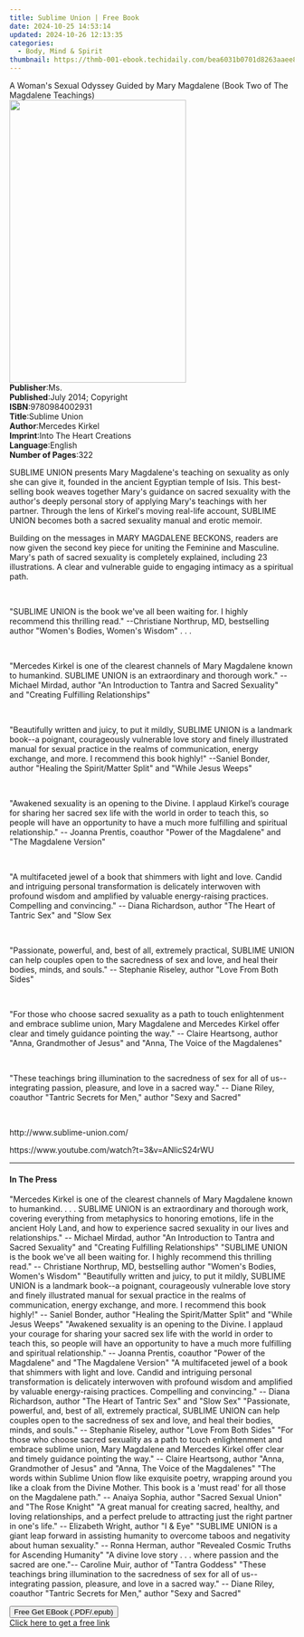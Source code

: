 ```yaml
---
title: Sublime Union | Free Book
date: 2024-10-25 14:53:14
updated: 2024-10-26 12:13:35
categories:
  - Body, Mind & Spirit
thumbnail: https://thmb-001-ebook.techidaily.com/bea6031b0701d8263aaee8f2123fbec608d74a7eefac7c73b1fb5a2e2bde9f1c.jpg
---
```

<main id="book-container">
  <div class="flex flex-col">
    <div class="book-brief flex-1 py-6 px-4 sm:p-6 md:py-10 md:px-8">
      <!-- brief-->
      <div class="book-brief-main">
        A Woman's Sexual Odyssey Guided by Mary Magdalene (Book Two of The
        Magdalene Teachings)
      </div>
    </div>
    <div
      class="book-meta-info flex-1 grid gap-4 col-start-1 col-end-3 row-start-1 sm:mb-6 sm:grid-cols-4 lg:gap-6 lg:col-start-2 lg:row-end-6 lg:row-span-6 lg:mb-0"
    >
      <div
        class="book-meta-info-left place-content-center mt-4 p-4 text-sm leading-6 col-start-2 col-span-2 dark:text-slate-400"
      >
        <img
          class="w-full h-500 object-cover rounded-lg sm:h-255 sm:col-span-2 lg:col-span-full"
          src="https://img-001-ebook.techidaily.com/a425461fbc9a72e7201d4198ab865c5a5239e67611c2fb6252b140b07a7a83a8.jpg"
          alt=""
          width="312"
          height="500"
        />
      </div>
      <div
        class="book-meta-info-right mt-2 col-start-1 row-start-2 col-span-3 self-center"
      >
        <!-- meta data  -->
        <div class="flex flex-col px-4 md:px-8">
          <div class="flex-1">
            <strong>Publisher</strong>:<span class="px-2">Ms.</span>
          </div>
          <div class="flex-1">
            <strong>Published</strong>:<span class="px-2"
              >July 2014; Copyright</span
            >
          </div>
          <div class="flex-1">
            <strong>ISBN</strong>:<span class="px-2">9780984002931</span>
          </div>
          <div class="flex-1">
            <strong>Title</strong>:<span class="px-2">Sublime Union</span>
          </div>
          <div class="flex-1">
            <strong>Author</strong>:<span class="px-2">Mercedes Kirkel</span>
          </div>
          <div class="flex-1">
            <strong>Imprint</strong>:<span class="px-2"
              >Into The Heart Creations</span
            >
          </div>
          <div class="flex-1">
            <strong>Language</strong>:<span class="px-2">English</span>
          </div>
          <div class="flex-1">
            <strong>Number of Pages</strong>:<span class="px-2">322</span>
          </div>
        </div>
      </div>
    </div>
    <div class="book-description flex-1 py-6 px-4 sm:p-6 md:py-10 md:px-8">
      <div class="book-description-main">
        <div accordion-content="" id="description">
          <p>
            SUBLIME UNION presents Mary Magdalene's teaching on sexuality as
            only she can give it, founded in the ancient Egyptian temple of
            Isis. This best-selling book weaves together Mary's guidance on
            sacred sexuality with the author's deeply personal story of applying
            Mary's teachings with her partner. Through the lens of Kirkel's
            moving real-life account, SUBLIME UNION becomes both a sacred
            sexuality manual and erotic memoir.&nbsp;
          </p>
          <p>
            Building on the messages in MARY MAGDALENE BECKONS, readers are now
            given the second key piece for uniting the Feminine and Masculine.
            Mary's path of sacred sexuality is completely explained, including
            23 illustrations.&nbsp;A clear and vulnerable guide to engaging
            intimacy as a spiritual path.
          </p>
          <p>&nbsp;</p>
          <p>
            "SUBLIME UNION is the book we've all been waiting for. I highly
            recommend this thrilling read." --Christiane Northrup, MD,
            bestselling author "Women's Bodies, Women's Wisdom" . . .
          </p>
          <p>&nbsp;</p>
          <p>
            "Mercedes Kirkel is one of the clearest channels of Mary Magdalene
            known to humankind. SUBLIME UNION is an extraordinary and thorough
            work." --Michael Mirdad, author "An Introduction to Tantra and
            Sacred Sexuality" and "Creating Fulfilling Relationships"
          </p>
          <p>&nbsp;</p>
          <p>
            "Beautifully written and juicy, to put it mildly, SUBLIME UNION is a
            landmark book--a poignant, courageously vulnerable love story and
            finely illustrated manual for sexual practice in the realms of
            communication, energy exchange, and more. I recommend this book
            highly!" --Saniel Bonder, author "Healing the Spirit/Matter Split"
            and "While Jesus Weeps"
          </p>
          <p>&nbsp;</p>
          <p>
            "Awakened sexuality is an opening to the Divine. I applaud Kirkel’s
            courage for sharing her sacred sex life with the world in order to
            teach this, so people will have an opportunity to have a much more
            fulfilling and spiritual relationship." -- Joanna Prentis, coauthor
            "Power of the Magdalene" and "The Magdalene Version"
          </p>
          <p>&nbsp;</p>
          <p>
            "A multifaceted jewel of a book that shimmers with light and love.
            Candid and intriguing personal transformation is delicately
            interwoven with profound wisdom and amplified by valuable
            energy-raising practices. Compelling and convincing." -- Diana
            Richardson, author "The Heart of Tantric Sex" and "Slow Sex
          </p>
          <p>&nbsp;</p>
          <p>
            "Passionate, powerful, and, best of all, extremely practical,
            SUBLIME UNION can help couples open to the sacredness of sex and
            love, and heal their bodies, minds, and souls." -- Stephanie
            Riseley, author "Love From Both Sides"
          </p>
          <p>&nbsp;</p>
          <p>
            "For those who choose sacred sexuality as a path to touch
            enlightenment and embrace sublime union, Mary Magdalene and Mercedes
            Kirkel offer clear and timely guidance pointing the way." -- Claire
            Heartsong, author "Anna, Grandmother of Jesus" and "Anna, The Voice
            of the Magdalenes"
          </p>
          <p>&nbsp;</p>
          <p>
            "These teachings bring illumination to the sacredness of sex for all
            of us--integrating passion, pleasure, and love in a sacred way." --
            Diane Riley, coauthor "Tantric Secrets for Men," author "Sexy and
            Sacred"
          </p>
          <p>&nbsp;</p>
          <p><span>http://www.sublime-union.com/</span></p>
          <p>
            <span>https://www.youtube.com/watch?t=3&amp;v=ANlicS24rWU</span>
          </p>
        </div>
        <div class="accordion-fader"></div>
      </div>
    </div>
    <div class="book-excerpts flex-1 py-6 px-4 sm:p-6 md:py-10 md:px-8">
      <!-- excerpts-->
      <div class="book-excerpts-main">
        <hr />
        <h4 class="placeholder placeholder-heading">
          <span>In The Press</span>
        </h4>
        <p>
          "Mercedes Kirkel is one of the clearest channels of Mary Magdalene
          known to humankind. . . . SUBLIME UNION is an extraordinary and
          thorough work, covering everything from metaphysics to honoring
          emotions, life in the ancient Holy Land, and how to experience sacred
          sexuality in our lives and relationships." -- Michael Mirdad, author
          "An Introduction to Tantra and Sacred Sexuality" and "Creating
          Fulfilling Relationships" "SUBLIME UNION is the book we've all been
          waiting for. I highly recommend this thrilling read." -- Christiane
          Northrup, MD, bestselling author "Women's Bodies, Women's Wisdom"
          "Beautifully written and juicy, to put it mildly, SUBLIME UNION is a
          landmark book--a poignant, courageously vulnerable love story and
          finely illustrated manual for sexual practice in the realms of
          communication, energy exchange, and more. I recommend this book
          highly!" -- Saniel Bonder, author "Healing the Spirit/Matter Split"
          and "While Jesus Weeps" "Awakened sexuality is an opening to the
          Divine. I applaud your courage for sharing your sacred sex life with
          the world in order to teach this, so people will have an opportunity
          to have a much more fulfilling and spiritual relationship." -- Joanna
          Prentis, coauthor "Power of the Magdalene" and "The Magdalene Version"
          "A multifaceted jewel of a book that shimmers with light and love.
          Candid and intriguing personal transformation is delicately interwoven
          with profound wisdom and amplified by valuable energy-raising
          practices. Compelling and convincing." -- Diana Richardson, author
          "The Heart of Tantric Sex" and "Slow Sex" "Passionate, powerful, and,
          best of all, extremely practical, SUBLIME UNION can help couples open
          to the sacredness of sex and love, and heal their bodies, minds, and
          souls." -- Stephanie Riseley, author "Love From Both Sides" "For those
          who choose sacred sexuality as a path to touch enlightenment and
          embrace sublime union, Mary Magdalene and Mercedes Kirkel offer clear
          and timely guidance pointing the way." -- Claire Heartsong, author
          "Anna, Grandmother of Jesus" and "Anna, The Voice of the Magdalenes"
          "The words within Sublime Union flow like exquisite poetry, wrapping
          around you like a cloak from the Divine Mother. This book is a 'must
          read' for all those on the Magdalene path." -- Anaiya Sophia, author
          "Sacred Sexual Union" and "The Rose Knight" "A great manual for
          creating sacred, healthy, and loving relationships, and a perfect
          prelude to attracting just the right partner in one's life." --
          Elizabeth Wright, author "I &amp; Eye" "SUBLIME UNION is a giant leap
          forward in assisting humanity to overcome taboos and negativity about
          human sexuality." -- Ronna Herman, author "Revealed Cosmic Truths for
          Ascending Humanity" "A divine love story . . . where passion and the
          sacred are one."-- Caroline Muir, author of "Tantra Goddess" "These
          teachings bring illumination to the sacredness of sex for all of
          us--integrating passion, pleasure, and love in a sacred way." -- Diane
          Riley, coauthor "Tantric Secrets for Men," author "Sexy and Sacred"
        </p>
      </div>
    </div>
    <div
      class="book-about-author flex-1 py-6 px-4 sm:p-6 md:py-10 md:px-8"
    ></div>
    <div class="book-free-get flex-1 py-6 px-4 sm:p-6 md:py-10 md:px-8">
      <button
        id="btn-free-get"
        class="bg-blue-500 hover:bg-blue-700 text-white font-bold py-2 px-4 rounded"
      >
        Free Get EBook (.PDF/.epub)
      </button>
      <div id="countdown-display" class="px-2 text-lg mt-2"></div>
      <a
        id="free-link"
        class="hidden bg-blue-500 hover:bg-blue-700 text-white font-bold py-2 px-4 rounded"
        href="https://www.ebooks.com/en-us/book/209840981/sublime-union/mercedes-kirkel/"
        target="_blank"
        >Click here to get a free link</a
      >
    </div>
    <script>
      let countdownTime = 0;
      let countdownInterval = null;
      document
        .getElementById('btn-free-get')
        .addEventListener('click', startCountdown);
      function startCountdown() {
        countdownTime = new Date().getTime() + 60000 * 3;
        countdownInterval = setInterval(updateCountdown, 1000);
        document.getElementById('btn-free-get').disabled = true;
        document
          .getElementById('btn-free-get')
          .classList.add('bg-gray-500', 'cursor-not-allowed');
      }
      function updateCountdown() {
        let currentTime = new Date().getTime();
        let timeLeft = countdownTime - currentTime;
        let secondsLeft = Math.floor(timeLeft / 1000);
        document.getElementById('countdown-display').innerHTML =
          `Remaining time: ${secondsLeft} seconds.`;
        if (secondsLeft <= 0) {
          clearInterval(countdownInterval);
          document.getElementById('btn-free-get').classList.add('hidden');
          document.getElementById('free-link').classList.remove('hidden');
          document.getElementById('countdown-display').innerHTML = '';
        }
      }
    </script>
  </div>
</main>
